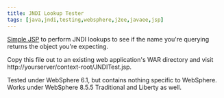 ```yaml
---
title: JNDI Lookup Tester
tags: [java,jndi,testing,websphere,j2ee,javaee,jsp]
---
```

[Simple JSP](https://www.ibm.com/developerworks/community/files/app#/file/2ff1f231-40b6-4319-917d-2dcaa484f6c2) to perform JNDI lookups to see if the name you're querying returns the object you're expecting.

Copy this file out to an existing web application's WAR directory and visit http://yourserver/context-root/JNDITest.jsp.

Tested under WebSphere 6.1, but contains nothing specific to WebSphere. Works under WebSphere 8.5.5 Traditional and Liberty as well.
